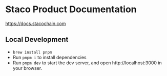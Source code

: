 # Staco Product Documentation

https://docs.stacochain.com

## Local Development

* `brew install pnpm`
* Run `pnpm i` to install dependencies
* Run `pnpm dev` to start the dev server, and open http://localhost:3000 in your browser.
